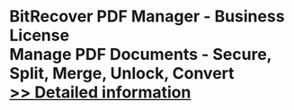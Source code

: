# BitRecover PDF Manager - Business License<br />Manage PDF Documents - Secure, Split, Merge, Unlock, Convert<br />[>> Detailed information](https://secure.shareit.com/shareit/product.html?productid=300978279&affiliateid=200057808)